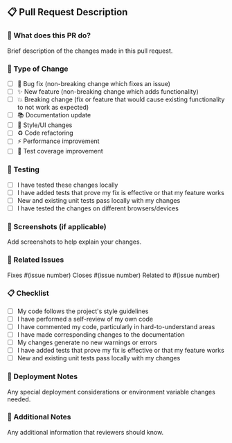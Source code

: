 ## 📋 Pull Request Description

### 🎯 What does this PR do?
Brief description of the changes made in this pull request.

### 🔄 Type of Change
- [ ] 🐛 Bug fix (non-breaking change which fixes an issue)
- [ ] ✨ New feature (non-breaking change which adds functionality)
- [ ] 💥 Breaking change (fix or feature that would cause existing functionality to not work as expected)
- [ ] 📚 Documentation update
- [ ] 🎨 Style/UI changes
- [ ] ♻️ Code refactoring
- [ ] ⚡ Performance improvement
- [ ] 🧪 Test coverage improvement

### 🧪 Testing
- [ ] I have tested these changes locally
- [ ] I have added tests that prove my fix is effective or that my feature works
- [ ] New and existing unit tests pass locally with my changes
- [ ] I have tested the changes on different browsers/devices

### 📱 Screenshots (if applicable)
Add screenshots to help explain your changes.

### 🔗 Related Issues
Fixes #(issue number)
Closes #(issue number)
Related to #(issue number)

### 📋 Checklist
- [ ] My code follows the project's style guidelines
- [ ] I have performed a self-review of my own code
- [ ] I have commented my code, particularly in hard-to-understand areas
- [ ] I have made corresponding changes to the documentation
- [ ] My changes generate no new warnings or errors
- [ ] I have added tests that prove my fix is effective or that my feature works
- [ ] New and existing unit tests pass locally with my changes

### 🚀 Deployment Notes
Any special deployment considerations or environment variable changes needed.

### 📝 Additional Notes
Any additional information that reviewers should know.
